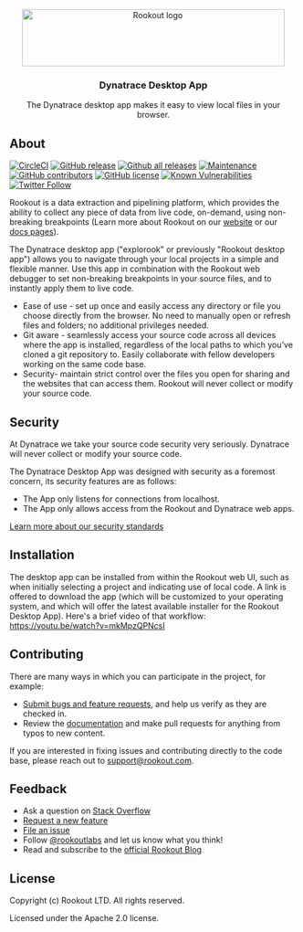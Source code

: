 <p align="center">
<a href="https://www.rookout.com/" target="_blank">
<img src="https://github.com/Rookout/docs/blob/master/website/static/img/logos/rookout_logo_horizontal.svg" alt="Rookout logo" width="460" height="100">
</a>
</p>

<h3 align="center">Dynatrace Desktop App</h3>

<p align="center">
  The Dynatrace desktop app makes it easy to view local files in your browser.
</p>

## About
[![CircleCI](https://img.shields.io/circleci/build/github/Rookout/explorook.svg?style=flat-square)](https://circleci.com/gh/Rookout/explorook)
[![GitHub release](https://img.shields.io/github/release/rookout/explorook.svg?style=flat-square)](https://GitHub.com/Rookout/explorook/releases/)
[![Github all releases](https://img.shields.io/github/downloads/rookout/explorook/total.svg?style=flat-square)](https://GitHub.com/Rookout/explorook/releases/)
[![Maintenance](https://img.shields.io/badge/Maintained%3F-yes-green.svg?style=flat-square)](https://GitHub.com//Rookout/explorook/graphs/commit-activity)
[![GitHub contributors](https://img.shields.io/github/contributors/rookout/explorook.svg?style=flat-square)](https://GitHub.com/Rookout/explorook/graphs/contributors/)
[![GitHub license](https://img.shields.io/github/license/rookout/explorook.svg?style=flat-square)](https://github.com/Rookout/explorook/blob/master/LICENSE)
[![Known Vulnerabilities](https://snyk.io/test/github/rookout/explorook/badge.svg?style=flat-square)](https://snyk.io/test/github/rookout/explorook)
[![Twitter Follow](https://img.shields.io/twitter/follow/rookoutlabs.svg?style=social)](https://twitter.com/rookoutlabs)

Rookout is a data extraction and pipelining platform, which provides the ability to collect any piece of data from live code, on-demand, using non-breaking breakpoints (Learn more about Rookout on our [website](https://www.rookout.com) or our [docs pages](https://docs.rookout.com)).

The Dynatrace desktop app ("explorook" or previously "Rookout desktop app") allows you to navigate through your local projects in a simple and flexible manner. Use this app in combination with the Rookout web debugger to set non-breaking breakpoints in your source files, and to instantly apply them to live code. 



- Ease of use - set up once and easily access any directory or file you choose directly from the browser. No need to manually open or refresh files and folders; no additional privileges needed.
- Git aware - seamlessly access your source code across all devices where the app is installed, regardless of the local paths to which you’ve cloned a git repository to. Easily collaborate with fellow developers working on the same code base. 
- Security- maintain strict control over the files you open for sharing and the websites that can access them. Rookout will never collect or modify your source code. 

## Security

At Dynatrace we take your source code security very seriously. Dynatrace will never collect or modify your source code. 

The Dynatrace Desktop App was designed with security as a foremost concern, its security features are as follows:
- The App only listens for connections from localhost.
- The App only allows access from the Rookout and Dynatrace web apps.

[Learn more about our security standards](https://www.rookout.com/solution/source-code-security/)

## Installation

The desktop app can be installed from within the Rookout web UI, such as when initially selecting a project and indicating use of local code. A link is offered to download the app (which will be customized to your operating system, and which will offer the latest available installer for the Rookout Desktop App). Here's a brief video of that workflow:
https://youtu.be/watch?v=mkMpzQPNcsI

## Contributing

There are many ways in which you can participate in the project, for example:
- [Submit bugs and feature requests](https://github.com/Rookout/explorook/issues), and help us verify as they are checked in.
- Review the [documentation](https://docs.rookout.com) and make pull requests for anything from typos to new content. 

If you are interested in fixing issues and contributing directly to the code base, please reach out to support@rookout.com.

## Feedback

- Ask a question on [Stack Overflow](https://stackoverflow.com/questions/tagged/rookout)
- [Request a new feature](https://github.com/Rookout/explorook/issues)
- [File an issue](https://github.com/Rookout/explorook/issues)
- Follow [@rookoutlabs](https://twitter.com/rookoutlabs) and let us know what you think!
- Read and subscribe to the [official Rookout Blog](https://www.rookout.com/blog/)

## License

Copyright (c) Rookout LTD. All rights reserved. 

Licensed under the Apache 2.0 license.
